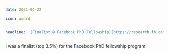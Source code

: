 ```yaml
---
date: 2021-04-22

icon: award


headline: '[Finalist @ Facebook PhD Fellowship](https://research.fb.com/blog/2021/04/announcing-the-recipients-of-the-2021-facebook-fellowship-awards/#:~:text=siva%20kesava%20reddy%20kakarla)'
---
```


I was a finalist (top 3.5%) for the Facebook PhD fellowship program.